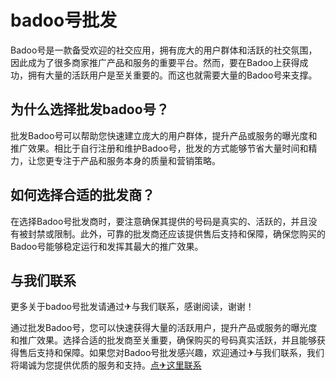 # badoo号批发

Badoo号是一款备受欢迎的社交应用，拥有庞大的用户群体和活跃的社交氛围，因此成为了很多商家推广产品和服务的重要平台。然而，要在Badoo上获得成功，拥有大量的活跃用户是至关重要的。而这也就需要大量的Badoo号来支撑。

## 为什么选择批发badoo号？

批发Badoo号可以帮助您快速建立庞大的用户群体，提升产品或服务的曝光度和推广效果。相比于自行注册和维护Badoo号，批发的方式能够节省大量时间和精力，让您更专注于产品和服务本身的质量和营销策略。

## 如何选择合适的批发商？

在选择Badoo号批发商时，要注意确保其提供的号码是真实的、活跃的，并且没有被封禁或限制。此外，可靠的批发商还应该提供售后支持和保障，确保您购买的Badoo号能够稳定运行和发挥其最大的推广效果。

## 与我们联系

更多关于badoo号批发请通过✈与我们联系，感谢阅读，谢谢！

通过批发Badoo号，您可以快速获得大量的活跃用户，提升产品或服务的曝光度和推广效果。选择合适的批发商至关重要，确保购买的号码真实活跃，并且能够获得售后支持和保障。如果您对Badoo号批发感兴趣，欢迎通过✈与我们联系，我们将竭诚为您提供优质的服务和支持。[点✈这里联系](https://abc.k02.cc)